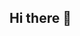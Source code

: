 ## Hi there 👋

<!--
**Sefakor28/Sefakor28** is a ✨ _special_ ✨ repository because its `README.md` (this file) appears on your GitHub profile.

Here are some ideas to get you started:

- 🔭 I’m currently working on ...
- 🌱 I’m currently learning how to navigate github:upside_down_face:
- 👯 I’m looking to collaborate on ...
- 🤔 I’m looking for help with ...
- 💬 Ask me about ...
- 📫 How to reach me: You can contact me on antoinnette.dugbley@stu.ucc.edu.gh
- 😄 Pronouns: ...
- ⚡ Fun fact: ...
-->
